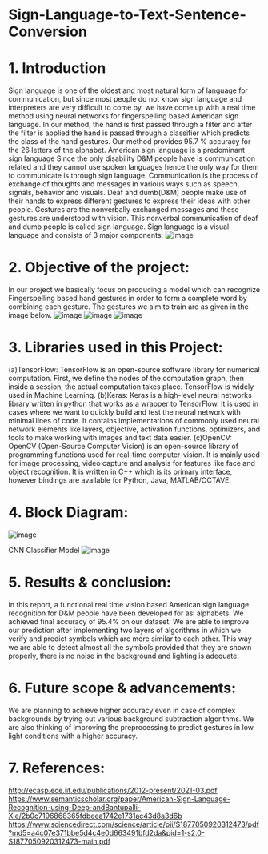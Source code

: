 # Sign-Language-to-Text-Sentence-Conversion

# 1. Introduction
Sign language is one of the oldest and most natural form of language for communication, but since most people do not know sign language and interpreters are very difficult to come by, we have come up with a real time method using neural networks for fingerspelling based American sign language. In our method, the hand is first passed through a filter and after the filter is applied the hand is passed through a classifier which predicts the class of the hand gestures. Our method provides 95.7 % accuracy for the 26 letters of the alphabet. 
American sign language is a predominant sign language Since the only disability D&M people have is communication related and they cannot use spoken languages hence the only way for them to communicate is through sign language. Communication is the process of exchange of thoughts and messages in various ways such as speech, signals, behavior and visuals. Deaf and dumb(D&M) people make use of their hands to express different gestures to express their ideas with other people. Gestures are the nonverbally exchanged messages and these gestures are understood with vision. This nonverbal communication of deaf and dumb people is called sign language.
Sign language is a visual language and consists of 3 major components:
![image](https://user-images.githubusercontent.com/110718114/188227541-f83191f4-e3b3-479b-81d2-ce1f8e565a66.png)

# 2. Objective of the project:
In our project we basically focus on producing a model which can recognize Fingerspelling based hand gestures in order to form a complete word by combining each gesture. The gestures we aim to train are as given in the image below.
![image](https://user-images.githubusercontent.com/110718114/188227684-e73557f2-bc72-4f64-b9ea-dc070db35e30.png)
![image](https://user-images.githubusercontent.com/110718114/188227691-c4648eca-ce7f-4108-9fc4-d0ca693b1c1f.png)
![image](https://user-images.githubusercontent.com/110718114/188227708-13c4614b-5478-4eca-9728-3ede1c7f9b3a.png)

# 3. Libraries used in this Project:
(a)TensorFlow:
TensorFlow is an open-source software library for numerical computation. First, we define the nodes of the computation graph, then inside a session, the actual computation takes place. TensorFlow is widely used in Machine Learning.
(b)Keras: Keras is a high-level neural networks library written in python that works as a wrapper to TensorFlow. It is used in cases where we want to quickly build and test the neural network with minimal lines of code. It contains implementations of commonly used neural network elements like layers, objective, activation functions, optimizers, and tools to make working with images and text data easier.
(c)OpenCV: OpenCV (Open-Source Computer Vision) is an open-source library of programming functions used for real-time computer-vision. It is mainly used for image processing, video capture and analysis for features like face and object recognition. It is written in C++ which is its primary interface, however bindings are available for Python, Java, MATLAB/OCTAVE.

# 4. Block Diagram:
![image](https://user-images.githubusercontent.com/110718114/188228044-8dbf80cd-a81c-47e4-95e4-298c251622c4.png)

CNN Classifier Model
![image](https://user-images.githubusercontent.com/110718114/188232438-b7ac8ee3-e478-4255-85c5-12748391b8b1.png)

# 5. Results & conclusion:
In this report, a functional real time vision based American sign language recognition for D&M people have been developed for asl alphabets. We achieved final accuracy of 95.4% on our dataset. We are able to improve our prediction after implementing two layers of algorithms in which we verify and predict symbols which are more similar to each other.
This way we are able to detect almost all the symbols provided that they are shown properly, there is no noise in the background and lighting is adequate.

# 6. Future scope & advancements:
We are planning to achieve higher accuracy even in case of complex backgrounds by trying out various background subtraction algorithms. We are also thinking of improving the preprocessing to predict gestures in low light conditions with a higher accuracy.

# 7. References:
http://ecasp.ece.iit.edu/publications/2012-present/2021-03.pdf
https://www.semanticscholar.org/paper/American-Sign-Language-Recognition-using-Deep-andBantupalli-Xie/2b0c7196868365fdbeea1742e1731ac43d8a3d6b
https://www.sciencedirect.com/science/article/pii/S1877050920312473/pdf?md5=a4c07e371bbe5d4c4e0d663491bfd2da&pid=1-s2.0-S1877050920312473-main.pdf
